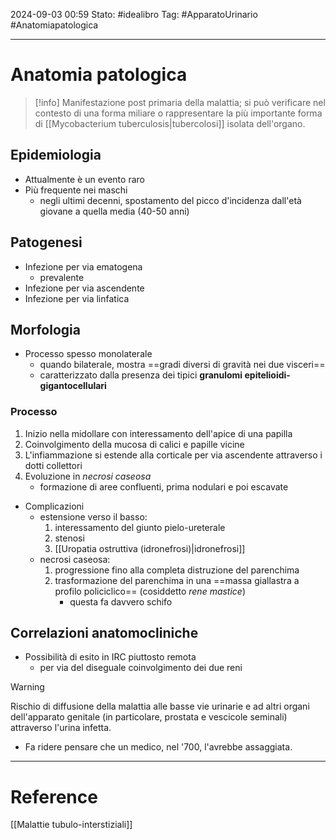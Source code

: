 2024-09-03 00:59
Stato: #idealibro 
Tag: #ApparatoUrinario #Anatomiapatologica 

---
# Anatomia patologica
>[!info]
>Manifestazione post primaria della malattia; si può verificare nel contesto di una forma miliare o rappresentare la più importante forma di [[Mycobacterium tuberculosis|tubercolosi]] isolata dell'organo.
## Epidemiologia
- Attualmente è un evento raro
- Più frequente nei maschi
	- negli ultimi decenni, spostamento del picco d'incidenza dall'età giovane a quella media (40-50 anni)
## Patogenesi
- Infezione per via ematogena
	- prevalente
- Infezione per via ascendente
- Infezione per via linfatica
## Morfologia
- Processo spesso monolaterale
	- quando bilaterale, mostra ==gradi diversi di gravità nei due visceri==
	- caratterizzato dalla presenza dei tipici **granulomi epitelioidi-gigantocellulari**
### Processo
1. Inizio nella midollare con interessamento dell'apice di una papilla
2. Coinvolgimento della mucosa di calici e papille vicine
3. L'infiammazione si estende alla corticale per via ascendente attraverso i dotti collettori
4. Evoluzione in *necrosi caseosa*
	- formazione di aree confluenti, prima nodulari e poi escavate
- Complicazioni
	- estensione verso il basso:
		1. interessamento del giunto pielo-ureterale
		2. stenosi
		3. [[Uropatia ostruttiva (idronefrosi)|idronefrosi]]
	- necrosi caseosa:
		1. progressione fino alla completa distruzione del parenchima
		2. trasformazione del parenchima in una ==massa giallastra a profilo policiclico== (cosiddetto *rene mastice*)
			- questa fa davvero schifo
## Correlazioni anatomocliniche
- Possibilità di esito in IRC piuttosto remota
	- per via del diseguale coinvolgimento dei due reni
>[!warning]
> Rischio di diffusione della malattia alle basse vie urinarie e ad altri organi dell'apparato genitale (in particolare, prostata e vescicole seminali) attraverso l'urina infetta.
> - Fa ridere pensare che un medico, nel '700, l'avrebbe assaggiata.






---
# Reference
[[Malattie tubulo-interstiziali]]